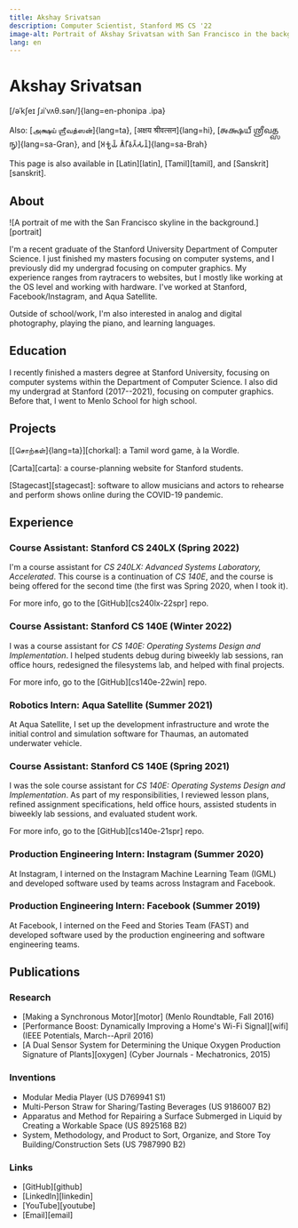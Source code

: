 ```yaml
---
title: Akshay Srivatsan
description: Computer Scientist, Stanford MS CS '22
image-alt: Portrait of Akshay Srivatsan with San Francisco in the background.
lang: en
---
```


# Akshay Srivatsan

[/əˈkʃeɪ ʃɹiˈvʌθ.sən/]{lang=en-phonipa .ipa}

Also: [அக்ஷய் ஶ்ரீவத்ஸன்]{lang=ta}, [अक्षय श्रीवत्सन]{lang=hi}, [𑌅𑌕𑍍𑌷𑌯𑍍
𑌶𑍍𑌰𑍀𑌵𑌤𑍍𑌸𑌨𑍍]{lang=sa-Gran}, and [𑀅𑀓𑁆𑀱𑀬𑁆 𑀰𑁆𑀭𑀻𑀯𑀢𑁆𑀲𑀦𑁆]{lang=sa-Brah}

This page is also available in [Latin][latin], [Tamil][tamil], and
[Sanskrit][sanskrit].

## About

![A portrait of me with the San Francisco skyline in the 
background.][portrait]

I'm a recent graduate of the Stanford University Department of Computer Science.
I just finished my masters focusing on computer systems, and I previously did my
undergrad focusing on computer graphics. My experience ranges from raytracers to
websites, but I mostly like working at the OS level and working with hardware.
I've worked at Stanford, Facebook/Instagram, and Aqua Satellite.

Outside of school/work, I'm also interested in analog and digital photography,
playing the piano, and learning languages.

## Education

I recently finished a masters degree at Stanford University, focusing on
computer systems within the Department of Computer Science. I also did my
undergrad at Stanford (2017--2021), focusing on computer graphics. Before that,
I went to Menlo School for high school.

## Projects

[[சொற்கள்]{lang=ta}][chorkal]: a Tamil word game, à la Wordle.

[Carta][carta]: a course-planning website for Stanford students.

[Stagecast][stagecast]: software to allow musicians and actors to rehearse and
perform shows online during the COVID-19 pandemic.

## Experience

### Course Assistant: Stanford CS 240LX (Spring 2022)

I'm a course assistant for _CS 240LX: Advanced Systems Laboratory, Accelerated_.
This course is a continuation of _CS 140E_, and the course is being offered for
the second time (the first was Spring 2020, when I took it).

For more info, go to the [GitHub][cs240lx-22spr] repo.

### Course Assistant: Stanford CS 140E (Winter 2022)

I was a course assistant for _CS 140E: Operating Systems Design and
Implementation_. I helped students debug during biweekly lab sessions, ran
office hours, redesigned the filesystems lab, and helped with final projects.

For more info, go to the [GitHub][cs140e-22win] repo.

### Robotics Intern: Aqua Satellite (Summer 2021)

At Aqua Satellite, I set up the development infrastructure and wrote the initial
control and simulation software for Thaumas, an automated underwater vehicle.

### Course Assistant: Stanford CS 140E (Spring 2021)

I was the sole course assistant for _CS 140E: Operating Systems Design and
Implementation_. As part of my responsibilities, I reviewed lesson plans,
refined assignment specifications, held office hours, assisted students in
biweekly lab sessions, and evaluated student work.

For more info, go to the [GitHub][cs140e-21spr] repo.

### Production Engineering Intern: Instagram (Summer 2020)

At Instagram, I interned on the Instagram Machine Learning Team (IGML) and
developed software used by teams across Instagram and Facebook.

### Production Engineering Intern: Facebook (Summer 2019)

At Facebook, I interned on the Feed and Stories Team (FAST) and developed
software used by the production engineering and software engineering teams.

## Publications

### Research

-   [Making a Synchronous Motor][motor] (Menlo Roundtable, Fall 2016)
-   [Performance Boost: Dynamically Improving a Home's Wi-Fi Signal][wifi] (IEEE
    Potentials, March--April 2016)
-   [A Dual Sensor System for Determining the Unique Oxygen Production Signature
    of Plants][oxygen] (Cyber Journals - Mechatronics, 2015)

### Inventions

-   Modular Media Player (US D769941 S1)
-   Multi-Person Straw for Sharing/Tasting Beverages (US 9186007 B2)
-   Apparatus and Method for Repairing a Surface Submerged in Liquid by Creating
    a Workable Space (US 8925168 B2)
-   System, Methodology, and Product to Sort, Organize, and Store Toy
    Building/Construction Sets (US 7987990 B2)

### Links

-   [GitHub][github]
-   [LinkedIn][linkedin]
-   [YouTube][youtube]
-   [Email][email]
